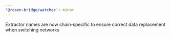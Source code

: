 ```yaml
---
'@rosen-bridge/watcher': minor
---
```


Extractor names are now chain-specific to ensure correct data replacement when switching networks